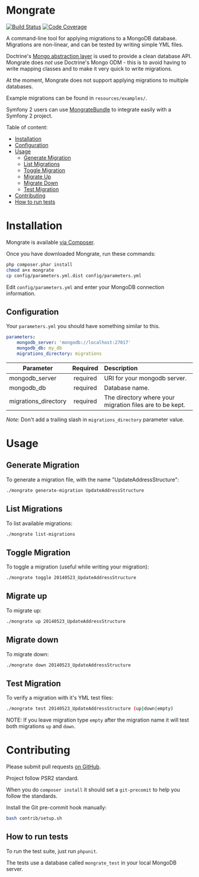 Mongrate
========

[![Build Status](https://travis-ci.org/amyboyd/mongrate.svg?branch=master)](https://travis-ci.org/amyboyd/mongrate)
[![Code Coverage](https://scrutinizer-ci.com/g/amyboyd/mongrate/badges/coverage.png?b=master)](https://scrutinizer-ci.com/g/amyboyd/mongrate/?branch=master)

A command-line tool for applying migrations to a MongoDB database. Migrations are non-linear, and can be tested by writing simple YML files.

Doctrine's [Mongo abstraction layer](https://github.com/doctrine/mongodb) is used to provide a clean database API. Mongrate does *not* use Doctrine's Mongo ODM - this is to avoid having to write mapping classes and to make it very quick to write migrations.

At the moment, Mongrate does not support applying migrations to multiple databases.

Example migrations can be found in `resources/examples/`.

Symfony 2 users can use [MongrateBundle](https://github.com/amyboyd/mongrate-bundle) to integrate easily with a Symfony 2 project.

Table of content:

* [Installation](#installation)
* [Configuration](#configuration)
* [Usage](#usage)
	* [Generate Migration](#generate-migration)
	* [List Migrations](#list-migrations)
	* [Toggle Migration](#toggle-migration)
	* [Migrate Up](#migrate-up)
	* [Migrate Down](#migrate-down)
	* [Test Migration](#test-migration)
* [Contributing](#contributing)
* [How to run tests](#how-to-run-tests)



Installation
============

Mongrate is available [via Composer](https://packagist.org/packages/amyboyd/mongrate).

Once you have downloaded Mongrate, run these commands:

```sh
php composer.phar install
chmod a+x mongrate
cp config/parameters.yml.dist config/parameters.yml
```

Edit `config/parameters.yml` and enter your MongoDB connection information.

## Configuration

Your `parameters.yml` you should have something similar to this.

```yml
parameters:
    mongodb_server: 'mongodb://localhost:27017'
    mongodb_db: my_db
    migrations_directory: migrations
```

| Parameter     | Required  | Description  |
| ------------- |:-------------:| :-----|
|  mongodb_server  | required | URI for your mongodb server. |
|  mongodb_db  | required | Database name. |
|  migrations_directory  | required | The directory where your migration files are to be kept. |

*Note:* Don't add a trailing slash in `migrations_directory` parameter value.

Usage
=====

## Generate Migration

To generate a migration file, with the name "UpdateAddressStructure":

```sh
./mongrate generate-migration UpdateAddressStructure
```

## List Migrations

To list available migrations:

```sh
./mongrate list-migrations
```

## Toggle Migration

To toggle a migration (useful while writing your migration):

```sh
./mongrate toggle 20140523_UpdateAddressStructure
```

## Migrate up

To migrate up:

```sh
./mongrate up 20140523_UpdateAddressStructure
```

## Migrate down

To migrate down:

```sh
./mongrate down 20140523_UpdateAddressStructure
```

## Test Migration

To verify a migration with it's YML test files:

```sh
./mongrate test 20140523_UpdateAddressStructure (up|down|empty)
```
NOTE: If you leave migration type `empty` after the migration name it will test both migrations `up` and `down`.


Contributing
============

Please submit pull requests [on GitHub](https://github.com/amyboyd/mongrate/pulls).

Project follow PSR2 standard. 

When you do `composer install` it should set a `git-precomit` to help you follow the standards.

Install the Git pre-commit hook manually:

```sh
bash contrib/setup.sh
```

## How to run tests

To run the test suite, just run `phpunit`. 

The tests use a database called `mongrate_test` in your local MongoDB server.
